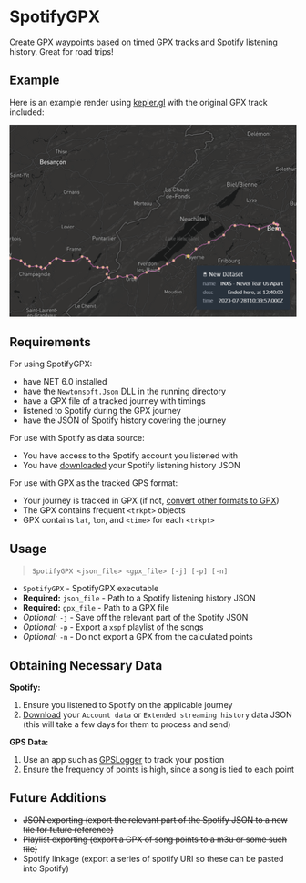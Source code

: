 ﻿# SpotifyGPX

Create GPX waypoints based on timed GPX tracks and Spotify listening history. Great for road trips!

## Example

Here is an example render using [kepler.gl](https://github.com/keplergl/kepler.gl) with the original GPX track included:

![image](Example.png)

## Requirements

For using SpotifyGPX:
 - have NET 6.0 installed
 - have the `Newtonsoft.Json` DLL in the running directory
 - have a GPX file of a tracked journey with timings
 - listened to Spotify during the GPX journey
 - have the JSON of Spotify history covering the journey

For use with Spotify as data source:
 - You have access to the Spotify account you listened with
 - You have [downloaded](https://www.spotify.com/account/privacy/) your Spotify listening history JSON

For use with GPX as the tracked GPS format:
 - Your journey is tracked in GPX (if not, [convert other formats to GPX](https://www.gpsvisualizer.com/convert_input))
 - The GPX contains frequent `<trkpt>` objects
 - GPX contains `lat`, `lon`, and `<time>` for each `<trkpt>`

## Usage

> `SpotifyGPX <json_file> <gpx_file> [-j] [-p] [-n]`

 - `SpotifyGPX` - SpotifyGPX executable
 - **Required:** `json_file` - Path to a Spotify listening history JSON
 - **Required:** `gpx_file` - Path to a GPX file
 - *Optional:* `-j` - Save off the relevant part of the Spotify JSON
 - *Optional:* `-p` - Export a `xspf` playlist of the songs
 - *Optional:* `-n` - Do not export a GPX from the calculated points

## Obtaining Necessary Data

**Spotify:**
 1. Ensure you listened to Spotify on the applicable journey
 2. [Download](https://www.spotify.com/account/privacy/) your `Account data` or `Extended streaming history` data JSON (this will take a few days for them to process and send)

**GPS Data:**
 1. Use an app such as [GPSLogger](https://github.com/mendhak/gpslogger) to track your position
 2. Ensure the frequency of points is high, since a song is tied to each point

## Future Additions

 - ~~JSON exporting (export the relevant part of the Spotify JSON to a new file for future reference)~~
 - ~~Playlist exporting (export a GPX of song points to a m3u or some such file)~~
 - Spotify linkage (export a series of spotify URI so these can be pasted into Spotify)
